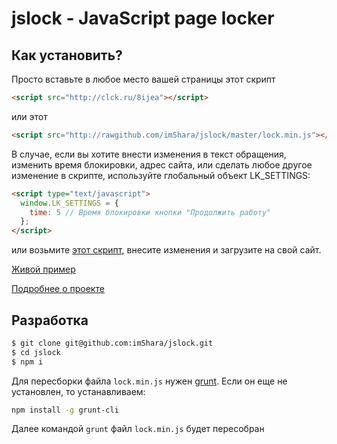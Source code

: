 # jslock - JavaScript page locker

## Как установить?

Просто вставьте в любое место вашей страницы этот скрипт

```html
<script src="http://clck.ru/8ijea"></script>
```
или этот

```html
<script src="http://rawgithub.com/imShara/jslock/master/lock.min.js"></script>
```

В случае, если вы хотите внести изменения в текст обращения, изменить время блокировки, 
адрес сайта, или сделать любое другое изменение в скрипте, используйте глобальный объект LK_SETTINGS:

```html
<script type="text/javascript">
  window.LK_SETTINGS = {
    time: 5 // Время блокировки кнопки "Продолжить работу"
  };
</script>
```

или возьмите [этот скрипт](http://rawgithub.com/imShara/jslock/master/lock.js), внесите изменения и загрузите на свой сайт.



[Живой пример](http://imShara.github.com/jslock)

[Подробнее о проекте](http://habrahabr.ru/post/185174/)

## Разработка

```bash
$ git clone git@github.com:imShara/jslock.git
$ cd jslock
$ npm i
```
Для пересборки файла ```lock.min.js``` нужен [grunt](http://gruntjs.com). Если он еще не установлен, то устанавливаем:
```bash
npm install -g grunt-cli
```
Далее командой ```grunt``` файл ```lock.min.js``` будет пересобран
